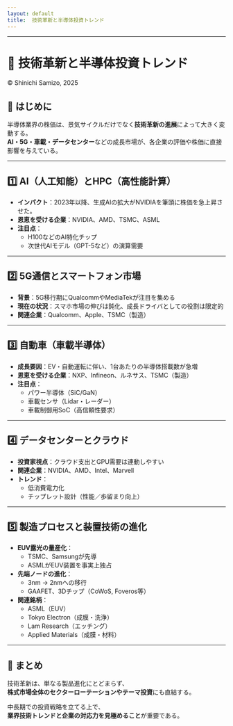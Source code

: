 ```yaml
---
layout: default
title:  技術革新と半導体投資トレンド 
---
```


---

# 🚀 技術革新と半導体投資トレンド  
© Shinichi Samizo, 2025

## 🧭 はじめに

半導体業界の株価は、景気サイクルだけでなく**技術革新の進展**によって大きく変動する。  
**AI・5G・車載・データセンター**などの成長市場が、各企業の評価や株価に直接影響を与えている。

---

## 1️⃣ AI（人工知能）とHPC（高性能計算）

- **インパクト**：2023年以降、生成AIの拡大がNVIDIAを筆頭に株価を急上昇させた。  
- **恩恵を受ける企業**：NVIDIA、AMD、TSMC、ASML  
- **注目点**：
  - H100などのAI特化チップ
  - 次世代AIモデル（GPT-5など）の演算需要

---

## 2️⃣ 5G通信とスマートフォン市場

- **背景**：5G移行期にQualcommやMediaTekが注目を集める  
- **現在の状況**：スマホ市場の伸びは鈍化、成長ドライバとしての役割は限定的  
- **関連企業**：Qualcomm、Apple、TSMC（製造）

---

## 3️⃣ 自動車（車載半導体）

- **成長要因**：EV・自動運転に伴い、1台あたりの半導体搭載数が急増  
- **恩恵を受ける企業**：NXP、Infineon、ルネサス、TSMC（製造）  
- **注目点**：
  - パワー半導体（SiC/GaN）
  - 車載センサ（Lidar・レーダー）
  - 車載制御用SoC（高信頼性要求）

---

## 4️⃣ データセンターとクラウド

- **投資家視点**：クラウド支出とGPU需要は連動しやすい  
- **関連企業**：NVIDIA、AMD、Intel、Marvell  
- **トレンド**：
  - 低消費電力化
  - チップレット設計（性能／歩留まり向上）

---

## 5️⃣ 製造プロセスと装置技術の進化

- **EUV露光の量産化**：
  - TSMC、Samsungが先導
  - ASMLがEUV装置を事実上独占  
- **先端ノードの進化**：
  - 3nm → 2nmへの移行
  - GAAFET、3Dチップ（CoWoS, Foveros等）  
- **関連銘柄**：
  - ASML（EUV）
  - Tokyo Electron（成膜・洗浄）
  - Lam Research（エッチング）
  - Applied Materials（成膜・材料）

---

## 🧩 まとめ

技術革新は、単なる製品進化にとどまらず、  
**株式市場全体のセクターローテーションやテーマ投資**にも直結する。

中長期での投資戦略を立てる上で、  
**業界技術トレンドと企業の対応力を見極めること**が重要である。
